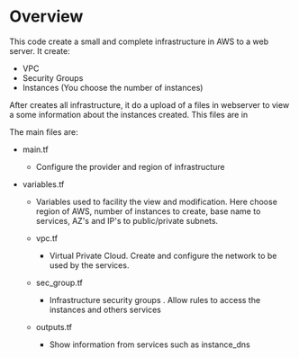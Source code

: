 # **Overview**

This code create a small and complete infrastructure in AWS to a web server. It create:
* VPC
* Security Groups
* Instances (You choose the number of instances)

After creates all infrastructure, it do a upload of a files in webserver to view a some information about the instances created. This files are in [](files/webapplication)

The main files are:
- main.tf
    * Configure the provider and region of infrastructure

 - variables.tf
    * Variables used to facility the view and modification. Here choose region of AWS, number of instances to create, base name to services, AZ's and IP's to public/private subnets.

    - vpc.tf
        * Virtual Private Cloud. Create and configure the network to be used by the services.

    - sec_group.tf
        * Infrastructure security groups . Allow rules to access the instances and others services
    - outputs.tf
        * Show information from services such as instance_dns